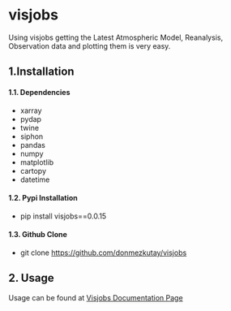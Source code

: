 # visjobs

Using visjobs getting the Latest Atmospheric Model, Reanalysis, Observation data and plotting them is very easy.

## 1.Installation

#### 1.1. Dependencies
- xarray
- pydap
- twine
- siphon
- pandas
- numpy
- matplotlib
- cartopy
- datetime

#### 1.2. Pypi Installation
- pip install visjobs==0.0.15

#### 1.3. Github Clone
- git clone https://github.com/donmezkutay/visjobs

## 2. Usage
Usage can be found at [Visjobs Documentation Page]

[Visjobs Documentation Page]: <https://donmezkutay.github.io/visjobs/>

